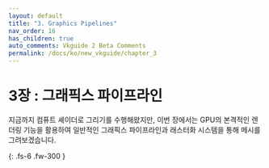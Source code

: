 ```yaml
---
layout: default
title: "3. Graphics Pipelines"
nav_order: 16
has_children: true
auto_comments: Vkguide 2 Beta Comments
permalink: /docs/ko/new_vkguide/chapter_3
---
```

# 3장 : 그래픽스 파이프라인

지금까지 컴퓨트 셰이더로 그리기를 수행해왔지만, 이번 장에서는 GPU의 본격적인 렌더링 기능을 활용하여 일반적인 그래픽스 파이프라인과 래스터화 시스템을 통해 메시를 그려보겠습니다.

{: .fs-6 .fw-300 }


